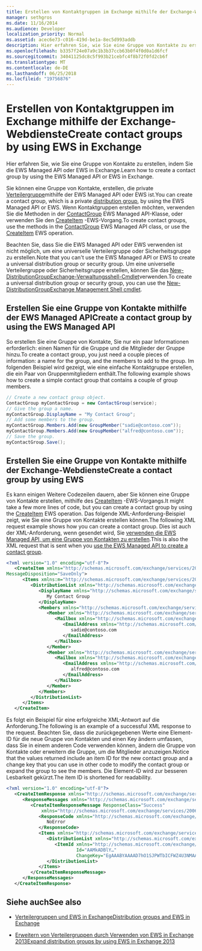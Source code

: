 ```yaml
---
title: Erstellen von Kontaktgruppen im Exchange mithilfe der Exchange-Webdienste
manager: sethgros
ms.date: 11/16/2014
ms.audience: Developer
localization_priority: Normal
ms.assetid: acec6e73-c016-419d-be1a-8ec5d993addb
description: Hier erfahren Sie, wie Sie eine Gruppe von Kontakte zu erstellen, indem Sie die EWS Managed API oder EWS in Exchange.
ms.openlocfilehash: b3357f24e07a9c1b3b37ccb63b0f4f0d0a1d6fcf
ms.sourcegitcommit: 34041125dc8c5f993b21cebfc4f8b72f0fd2cb6f
ms.translationtype: MT
ms.contentlocale: de-DE
ms.lasthandoff: 06/25/2018
ms.locfileid: "19756876"
---
```

# <a name="create-contact-groups-by-using-ews-in-exchange"></a><span data-ttu-id="8bde4-103">Erstellen von Kontaktgruppen im Exchange mithilfe der Exchange-Webdienste</span><span class="sxs-lookup"><span data-stu-id="8bde4-103">Create contact groups by using EWS in Exchange</span></span>

<span data-ttu-id="8bde4-104">Hier erfahren Sie, wie Sie eine Gruppe von Kontakte zu erstellen, indem Sie die EWS Managed API oder EWS in Exchange.</span><span class="sxs-lookup"><span data-stu-id="8bde4-104">Learn how to create a contact group by using the EWS Managed API or EWS in Exchange.</span></span>
  
<span data-ttu-id="8bde4-105">Sie können eine Gruppe von Kontakte, erstellen, die private [Verteilergruppe](distribution-groups-and-ews-in-exchange.md)mithilfe der EWS Managed API oder EWS ist.</span><span class="sxs-lookup"><span data-stu-id="8bde4-105">You can create a contact group, which is a private [distribution group](distribution-groups-and-ews-in-exchange.md), by using the EWS Managed API or EWS.</span></span> <span data-ttu-id="8bde4-106">Wenn Kontaktgruppen erstellen möchten, verwenden Sie die Methoden in der [ContactGroup](http://msdn.microsoft.com/en-us/library/office/microsoft.exchange.webservices.data.contactgroup%28v=exchg.80%29.aspx) EWS Managed API-Klasse, oder verwenden Sie den [CreateItem](http://msdn.microsoft.com/library/78a52120-f1d0-4ed7-8748-436e554f75b6%28Office.15%29.aspx) -EWS-Vorgang.</span><span class="sxs-lookup"><span data-stu-id="8bde4-106">To create contact groups, use the methods in the [ContactGroup](http://msdn.microsoft.com/en-us/library/office/microsoft.exchange.webservices.data.contactgroup%28v=exchg.80%29.aspx) EWS Managed API class, or use the [CreateItem](http://msdn.microsoft.com/library/78a52120-f1d0-4ed7-8748-436e554f75b6%28Office.15%29.aspx) EWS operation.</span></span> 
  
<span data-ttu-id="8bde4-107">Beachten Sie, dass Sie die EWS Managed API oder EWS verwenden ist nicht möglich, um eine universelle Verteilergruppe oder Sicherheitsgruppe zu erstellen.</span><span class="sxs-lookup"><span data-stu-id="8bde4-107">Note that you can't use the EWS Managed API or EWS to create a universal distribution group or security group.</span></span> <span data-ttu-id="8bde4-108">Um eine universelle Verteilergruppe oder Sicherheitsgruppe erstellen, können Sie das [New-DistributionGroup](http://technet.microsoft.com/en-us/library/aa998856%28v=exchg.150%29.aspx)[Exchange-Verwaltungsshell-Cmdlet](http://msdn.microsoft.com/en-us/library/ff326159%28v=exchg.140%29.aspx)verwenden.</span><span class="sxs-lookup"><span data-stu-id="8bde4-108">To create a universal distribution group or security group, you can use the [New-DistributionGroup](http://technet.microsoft.com/en-us/library/aa998856%28v=exchg.150%29.aspx)[Exchange Management Shell cmdlet](http://msdn.microsoft.com/en-us/library/ff326159%28v=exchg.140%29.aspx).</span></span> 
  
## <a name="create-a-contact-group-by-using-the-ews-managed-api"></a><span data-ttu-id="8bde4-109">Erstellen Sie eine Gruppe von Kontakte mithilfe der EWS Managed API</span><span class="sxs-lookup"><span data-stu-id="8bde4-109">Create a contact group by using the EWS Managed API</span></span>
<span data-ttu-id="8bde4-110"><a name="bk_EWSMA"> </a></span><span class="sxs-lookup"><span data-stu-id="8bde4-110"></span></span>

<span data-ttu-id="8bde4-111">So erstellen Sie eine Gruppe von Kontakte, Sie nur ein paar Informationen erforderlich: einen Namen für die Gruppe und die Mitglieder der Gruppe hinzu.</span><span class="sxs-lookup"><span data-stu-id="8bde4-111">To create a contact group, you just need a couple pieces of information: a name for the group, and the members to add to the group.</span></span> <span data-ttu-id="8bde4-112">Im folgenden Beispiel wird gezeigt, wie eine einfache Kontaktgruppe erstellen, die ein Paar von Gruppenmitgliedern enthält.</span><span class="sxs-lookup"><span data-stu-id="8bde4-112">The following example shows how to create a simple contact group that contains a couple of group members.</span></span>
  
```cs
// Create a new contact group object.
ContactGroup myContactGroup = new ContactGroup(service);
// Give the group a name.
myContactGroup.DisplayName = "My Contact Group";
// Add some members to the group.
myContactGroup.Members.Add(new GroupMember("sadie@contoso.com"));
myContactGroup.Members.Add(new GroupMember("alfred@contoso.com"));
// Save the group.
myContactGroup.Save();

```

## <a name="create-a-contact-group-by-using-ews"></a><span data-ttu-id="8bde4-113">Erstellen Sie eine Gruppe von Kontakte mithilfe der Exchange-Webdienste</span><span class="sxs-lookup"><span data-stu-id="8bde4-113">Create a contact group by using EWS</span></span>
<span data-ttu-id="8bde4-114"><a name="bk_EWSMA"> </a></span><span class="sxs-lookup"><span data-stu-id="8bde4-114"></span></span>

<span data-ttu-id="8bde4-115">Es kann einigen Weitere Codezeilen dauern, aber Sie können eine Gruppe von Kontakte erstellen, mithilfe des [CreateItem](http://msdn.microsoft.com/library/78a52120-f1d0-4ed7-8748-436e554f75b6%28Office.15%29.aspx) -EWS-Vorgangs.</span><span class="sxs-lookup"><span data-stu-id="8bde4-115">It might take a few more lines of code, but you can create a contact group by using the [CreateItem](http://msdn.microsoft.com/library/78a52120-f1d0-4ed7-8748-436e554f75b6%28Office.15%29.aspx) EWS operation.</span></span> <span data-ttu-id="8bde4-116">Das folgende XML-Anforderung-Beispiel zeigt, wie Sie eine Gruppe von Kontakte erstellen können.</span><span class="sxs-lookup"><span data-stu-id="8bde4-116">The following XML request example shows how you can create a contact group.</span></span> <span data-ttu-id="8bde4-117">Dies ist auch der XML-Anforderung, wenn gesendet wird, Sie [verwenden die EWS Managed API, um eine Gruppe von Kontakten zu erstellen](#bk_EWSMA).</span><span class="sxs-lookup"><span data-stu-id="8bde4-117">This is also the XML request that is sent when you [use the EWS Managed API to create a contact group](#bk_EWSMA).</span></span>
  
```XML
<?xml version="1.0" encoding="utf-8"?>
   <CreateItem xmlns="http://schemas.microsoft.com/exchange/services/2006/messages" 
MessageDisposition="SaveOnly">
      <Items xmlns:m="http://schemas.microsoft.com/exchange/services/2006/messages">
         <DistributionList xmlns="http://schemas.microsoft.com/exchange/services/2006/types">
            <DisplayName xmlns="http://schemas.microsoft.com/exchange/services/2006/types">
               My Contact Group
            </DisplayName>
            <Members xmlns="http://schemas.microsoft.com/exchange/services/2006/types">
               <Member xmlns="http://schemas.microsoft.com/exchange/services/2006/types">
                  <Mailbox xmlns="http://schemas.microsoft.com/exchange/services/2006/types">
                     <EmailAddress xmlns="http://schemas.microsoft.com/exchange/services/2006/types">
                        sadie@contoso.com
                     </EmailAddress>
                  </Mailbox>
               </Member>
               <Member xmlns="http://schemas.microsoft.com/exchange/services/2006/types">
                  <Mailbox xmlns="http://schemas.microsoft.com/exchange/services/2006/types">
                     <EmailAddress xmlns="http://schemas.microsoft.com/exchange/services/2006/types">
                        alfred@contoso.com
                     </EmailAddress>
                  </Mailbox>
               </Member>
            </Members>
         </DistributionList>
      </Items>
   </CreateItem>
```

<span data-ttu-id="8bde4-118">Es folgt ein Beispiel für eine erfolgreiche XML-Antwort auf die Anforderung.</span><span class="sxs-lookup"><span data-stu-id="8bde4-118">The following is an example of a successful XML response to the request.</span></span> <span data-ttu-id="8bde4-119">Beachten Sie, dass die zurückgegebenen Werte eine Element-ID für die neue Gruppe von Kontakten und einen Key ändern umfassen, dass Sie in einem anderen Code verwenden können, ändern die Gruppe von Kontakte oder erweitern die Gruppe, um die Mitglieder anzuzeigen.</span><span class="sxs-lookup"><span data-stu-id="8bde4-119">Notice that the values returned include an item ID for the new contact group and a change key that you can use in other code to modify the contact group or expand the group to see the members.</span></span> <span data-ttu-id="8bde4-120">Die Element-ID wird zur besseren Lesbarkeit gekürzt.</span><span class="sxs-lookup"><span data-stu-id="8bde4-120">The item ID is shortened for readability.</span></span>
  
```XML
<?xml version="1.0" encoding="utf-8"?>
   <CreateItemResponse xmlns="http://schemas.microsoft.com/exchange/services/2006/messages">
      <ResponseMessages xmlns="http://schemas.microsoft.com/exchange/services/2006/messages">
         <CreateItemResponseMessage ResponseClass="Success" 
             xmlns="http://schemas.microsoft.com/exchange/services/2006/messages">
            <ResponseCode xmlns="http://schemas.microsoft.com/exchange/services/2006/messages">
               NoError
            </ResponseCode>
            <Items xmlns="http://schemas.microsoft.com/exchange/services/2006/messages">
               <DistributionList xmlns="http://schemas.microsoft.com/exchange/services/2006/types">
                  <ItemId xmlns="http://schemas.microsoft.com/exchange/services/2006/types" 
                          Id="AAMkADBlY…" 
                          ChangeKey="EgAAABYAAAAD7hO1SJPWTbICFWZ4U3NMAABXzQiK" />
               </DistributionList>
            </Items>
         </CreateItemResponseMessage>
      </ResponseMessages>
   </CreateItemResponse>
```

## <a name="see-also"></a><span data-ttu-id="8bde4-121">Siehe auch</span><span class="sxs-lookup"><span data-stu-id="8bde4-121">See also</span></span>


- [<span data-ttu-id="8bde4-122">Verteilergruppen und EWS in Exchange</span><span class="sxs-lookup"><span data-stu-id="8bde4-122">Distribution groups and EWS in Exchange</span></span>](distribution-groups-and-ews-in-exchange.md)
    
- [<span data-ttu-id="8bde4-123">Erweitern von Verteilergruppen durch Verwenden von EWS in Exchange 2013</span><span class="sxs-lookup"><span data-stu-id="8bde4-123">Expand distribution groups by using EWS in Exchange 2013</span></span>](how-to-expand-distribution-groups-by-using-ews-in-exchange-2013.md)
    

